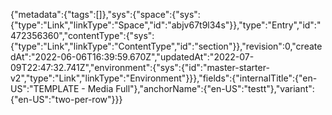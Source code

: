 {"metadata":{"tags":[]},"sys":{"space":{"sys":{"type":"Link","linkType":"Space","id":"abjv67t9l34s"}},"type":"Entry","id":"472356360","contentType":{"sys":{"type":"Link","linkType":"ContentType","id":"section"}},"revision":0,"createdAt":"2022-06-06T16:39:59.670Z","updatedAt":"2022-07-09T22:47:32.741Z","environment":{"sys":{"id":"master-starter-v2","type":"Link","linkType":"Environment"}}},"fields":{"internalTitle":{"en-US":"TEMPLATE - Media Full"},"anchorName":{"en-US":"testt"},"variant":{"en-US":"two-per-row"}}}